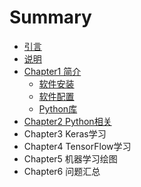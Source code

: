 # Summary

* [引言](README.md)
* [说明](chapter1.md)
* [Chapter1 简介](chapter2.md)
  * [软件安装](chapter2/ruan-jian-an-zhuang.md)
  * [软件配置](chapter2/ruan-jian-pei-zhi.md)
  * [Python库](chapter2/pythonku.md)
* [Chapter2 Python相关](chapter2qian-qi-zhun-bei.md)
* Chapter3 Keras学习
* Chapter4 TensorFlow学习
* Chapter5 机器学习绘图
* Chapter6 问题汇总

